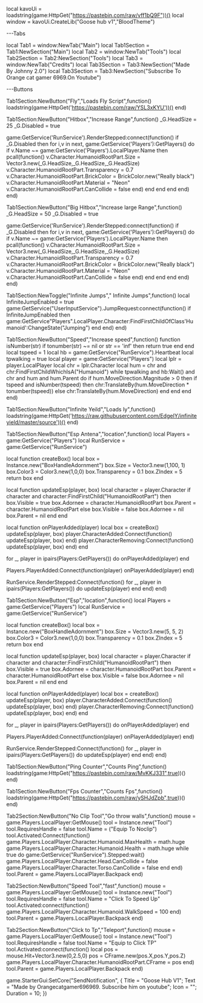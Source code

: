 
local kavoUi = loadstring(game:HttpGet("https://pastebin.com/raw/vff1bQ9F"))()
local window = kavoUi.CreateLib("Goose hub v1","BloodTheme")

---Tabs

local Tab1 = window:NewTab("Main")
local Tab1Section = Tab1:NewSection("Main")
local Tab2 = window:NewTab("Tools")
local Tab2Section = Tab2:NewSection("Tools")
local Tab3 = window:NewTab("Credits")
local Tab3Section = Tab3:NewSection("Made By Johnny 2.0")
local Tab3Section = Tab3:NewSection("Subscribe To Orange cat gamer 6969.On Youtube")

---Buttons

Tab1Section:NewButton("Fly","Loads Fly Script",function()
loadstring(game:HttpGet('https://pastebin.com/raw/YSL3xKYU'))()
end)

Tab1Section:NewButton("Hitbox","Increase Range",function()
_G.HeadSize = 25
_G.Disabled = true

game:GetService('RunService').RenderStepped:connect(function()
if _G.Disabled then
for i,v in next, game:GetService('Players'):GetPlayers() do
if v.Name ~= game:GetService('Players').LocalPlayer.Name then
pcall(function()
v.Character.HumanoidRootPart.Size = Vector3.new(_G.HeadSize,_G.HeadSize,_G.HeadSize)
v.Character.HumanoidRootPart.Transparency = 0.7
v.Character.HumanoidRootPart.BrickColor = BrickColor.new("Really black")
v.Character.HumanoidRootPart.Material = "Neon"
v.Character.HumanoidRootPart.CanCollide = false
end)
end
end
end
end)
end)

Tab1Section:NewButton("Big Hitbox","Increase large Range",function()
_G.HeadSize = 50
_G.Disabled = true

game:GetService('RunService').RenderStepped:connect(function()
if _G.Disabled then
for i,v in next, game:GetService('Players'):GetPlayers() do
if v.Name ~= game:GetService('Players').LocalPlayer.Name then
pcall(function()
v.Character.HumanoidRootPart.Size = Vector3.new(_G.HeadSize,_G.HeadSize,_G.HeadSize)
v.Character.HumanoidRootPart.Transparency = 0.7
v.Character.HumanoidRootPart.BrickColor = BrickColor.new("Really black")
v.Character.HumanoidRootPart.Material = "Neon"
v.Character.HumanoidRootPart.CanCollide = false
end)
end
end
end
end)
end)

Tab1Section:NewToggle("Infinite Jumps"," Infinite Jumps",function()
local InfiniteJumpEnabled = true
game:GetService("UserInputService").JumpRequest:connect(function()
	if InfiniteJumpEnabled then
		game:GetService"Players".LocalPlayer.Character:FindFirstChildOfClass'Humanoid':ChangeState("Jumping")
	end
end)
end)

Tab1Section:NewButton("Speed","Increase speed",function()
function isNumber(str)
  if tonumber(str) ~= nil or str == 'inf' then
    return true
  end
end
local tspeed = 1
local hb = game:GetService("RunService").Heartbeat
local tpwalking = true
local player = game:GetService("Players")
local lplr = player.LocalPlayer
local chr = lplr.Character
local hum = chr and chr:FindFirstChildWhichIsA("Humanoid")
while tpwalking and hb:Wait() and chr and hum and hum.Parent do
  if hum.MoveDirection.Magnitude > 0 then
    if tspeed and isNumber(tspeed) then
      chr:TranslateBy(hum.MoveDirection * tonumber(tspeed))
    else
      chr:TranslateBy(hum.MoveDirection)
    end
  end
end
end)

Tab1Section:NewButton("Infinite Yeild","Loads Iy",function()
loadstring(game:HttpGet('https://raw.githubusercontent.com/EdgeIY/infiniteyield/master/source'))()
end)

Tab1Section:NewButton("Esp Antena","location",function()
local Players = game:GetService("Players")
local RunService = game:GetService("RunService")

local function createBox()
    local box = Instance.new("BoxHandleAdornment")
    box.Size = Vector3.new(1,100, 1)
    box.Color3 = Color3.new(1,0,0)
    box.Transparency = 0.1
    box.ZIndex = 5
    return box
end

local function updateEsp(player, box)
    local character = player.Character
    if character and character:FindFirstChild("HumanoidRootPart") then
        box.Visible = true
        box.Adornee = character.HumanoidRootPart
        box.Parent = character.HumanoidRootPart
    else
        box.Visible = false
        box.Adornee = nil
        box.Parent = nil
    end
end

local function onPlayerAdded(player)
    local box = createBox()
    updateEsp(player, box)
    player.CharacterAdded:Connect(function()
        updateEsp(player, box)
    end)
    player.CharacterRemoving:Connect(function()
        updateEsp(player, box)
    end)
end

for _, player in ipairs(Players:GetPlayers()) do
    onPlayerAdded(player)
end

Players.PlayerAdded:Connect(function(player)
    onPlayerAdded(player)
end)

RunService.RenderStepped:Connect(function()
    for _, player in ipairs(Players:GetPlayers()) do
        updateEsp(player)
    end
end)
end)

Tab1Section:NewButton("Esp","location",function()
local Players = game:GetService("Players")
local RunService = game:GetService("RunService")

local function createBox()
    local box = Instance.new("BoxHandleAdornment")
    box.Size = Vector3.new(5, 5, 2)
    box.Color3 = Color3.new(1,0,0)
    box.Transparency = 0.1
    box.ZIndex = 5
    return box
end

local function updateEsp(player, box)
    local character = player.Character
    if character and character:FindFirstChild("HumanoidRootPart") then
        box.Visible = true
        box.Adornee = character.HumanoidRootPart
        box.Parent = character.HumanoidRootPart
    else
        box.Visible = false
        box.Adornee = nil
        box.Parent = nil
    end
end

local function onPlayerAdded(player)
    local box = createBox()
    updateEsp(player, box)
    player.CharacterAdded:Connect(function()
        updateEsp(player, box)
    end)
    player.CharacterRemoving:Connect(function()
        updateEsp(player, box)
    end)
end

for _, player in ipairs(Players:GetPlayers()) do
    onPlayerAdded(player)
end

Players.PlayerAdded:Connect(function(player)
    onPlayerAdded(player)
end)

RunService.RenderStepped:Connect(function()
    for _, player in ipairs(Players:GetPlayers()) do
        updateEsp(player)
    end
end)
end)

Tab1Section:NewButton("Ping Counter","Counts Ping",function()
loadstring(game:HttpGet("https://pastebin.com/raw/MvKKJ331",true))()
end)

Tab1Section:NewButton("Fps Counter","Counts Fps",function()
loadstring(game:HttpGet("https://pastebin.com/raw/ySHJdZpb",true))()
end)

Tab2Section:NewButton("No Clip Tool","Go throw walls",function()
mouse = game.Players.LocalPlayer:GetMouse()
tool = Instance.new("Tool")
tool.RequiresHandle = false
tool.Name = ("Equip To Noclip")
tool.Activated:Connect(function()
game.Players.LocalPlayer.Character.Humanoid.MaxHealth = math.huge
game.Players.LocalPlayer.Character.Humanoid.Health = math.huge
while true do
		game:GetService("RunService").Stepped:wait()
		game.Players.LocalPlayer.Character.Head.CanCollide = false
		game.Players.LocalPlayer.Character.Torso.CanCollide = false
end
end)
tool.Parent = game.Players.LocalPlayer.Backpack
end)

Tab2Section:NewButton("Speed Tool","fast",function()
mouse = game.Players.LocalPlayer:GetMouse()
tool = Instance.new("Tool")
tool.RequiresHandle = false
tool.Name = "Click To Speed Up"
tool.Activated:connect(function()
game.Players.LocalPlayer.Character.Humanoid.WalkSpeed = 100
end)
tool.Parent = game.Players.LocalPlayer.Backpack
end)

Tab2Section:NewButton("Click to Tp","Teleport",function()
mouse = game.Players.LocalPlayer:GetMouse()
tool = Instance.new("Tool")
tool.RequiresHandle = false
tool.Name = "Equip to Click TP"
tool.Activated:connect(function()
local pos = mouse.Hit+Vector3.new(0,2.5,0)
pos = CFrame.new(pos.X,pos.Y,pos.Z)
game.Players.LocalPlayer.Character.HumanoidRootPart.CFrame = pos
end)
tool.Parent = game.Players.LocalPlayer.Backpack
end)

game.StarterGui:SetCore("SendNotification",  {
 Title = "Goose Hub V1";
 Text = "Made by Orangecatgamer696969. Subscribe him on youtube";
 Icon = "";
 Duration = 10;
})
